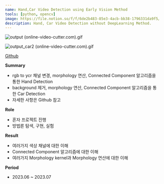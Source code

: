 ```yaml
---
name: Hand,Car Video Detection using Early Vision Method
tools: [python, opencv]
image: https://file.notion.so/f/f/6de2b483-85e3-4acb-bb38-1796331da9f5/818b6c95-7062-4054-88e7-3172c47abce9/output_(online-video-cutter.com).gif?id=5b2ea799-b733-45f3-9cfa-e2ef8c0d70aa&table=block&spaceId=6de2b483-85e3-4acb-bb38-1796331da9f5&expirationTimestamp=1712476800000&signature=9Yru9iDQj9MrxlOvkqTHasuTZyAHzzshYZeZ60d9Oeg&downloadName=output+%28online-video-cutter.com%29.gif
description: Hand, Car Video Detection without DeepLearning Method.
---
```


![output (online-video-cutter.com).gif](https://file.notion.so/f/f/6de2b483-85e3-4acb-bb38-1796331da9f5/818b6c95-7062-4054-88e7-3172c47abce9/output_(online-video-cutter.com).gif?id=5b2ea799-b733-45f3-9cfa-e2ef8c0d70aa&table=block&spaceId=6de2b483-85e3-4acb-bb38-1796331da9f5&expirationTimestamp=1712476800000&signature=9Yru9iDQj9MrxlOvkqTHasuTZyAHzzshYZeZ60d9Oeg&downloadName=output+%28online-video-cutter.com%29.gif)

![output_car2 (online-video-cutter.com).gif](https://file.notion.so/f/f/6de2b483-85e3-4acb-bb38-1796331da9f5/af4dc972-214b-4fac-86de-b7a470dfbda5/output_car2_(online-video-cutter.com).gif?id=810d4f95-b714-4c0c-9c43-bdc874017048&table=block&spaceId=6de2b483-85e3-4acb-bb38-1796331da9f5&expirationTimestamp=1712476800000&signature=3oAYbAYaDZt4Etvh6mz_d7xnIAUlUIelsd68gobKxzc&downloadName=output_car2+%28online-video-cutter.com%29.gif)

[Github](https://github.com/Pulyong/Early_Vision_Project/tree/main/Video_Detection)

**Summary**

- rgb to ycr 채널 변경, morphology 연산, Connected Component 알고리즘을 통한 Hand Detection
- background 제거, morphology 연산, Connected Component 알고리즘을 통한 Car Detection
- 자세한 사항은 Github 참고

**Role**

- 혼자 프로젝트 진행
- 방법론 탐색, 구현, 실험

**Result**

- 여러가지 색상 채널에 대한 이해
- Connected Component 알고리즘에 대한 이해
- 여러가지 Morphology kernel과 Morphology 연산에 대한 이해

**Period**

- 2023.06 ~ 2023.07